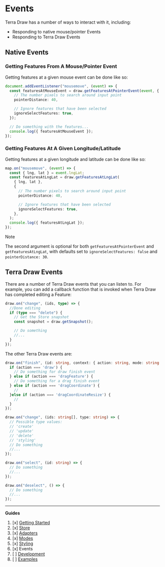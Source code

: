# Events

Terra Draw has a number of ways to interact with it, including:

- Responding to native mouse/pointer Events
- Responding to Terra Draw Events

## Native Events

### Getting Features From A Mouse/Pointer Event

Getting features at a given mouse event can be done like so:

```typescript
document.addEventListener("mousemove", (event) => {
  const featuresAtMouseEvent = draw.getFeaturesAtPointerEvent(event, {
    // The number pixels to search around input point
    pointerDistance: 40,

    // Ignore features that have been selected
    ignoreSelectFeatures: true,
  });

  // Do something with the features...
  console.log({ featuresAtMouseEvent });
});
```

### Getting Features At A Given Longitude/Latitude

Getting features at a given longitude and latitude can be done like so:

```typescript
map.on("mousemove", (event) => {
  const { lng, lat } = event.lngLat;
  const featuresAtLngLat = draw.getFeaturesAtLngLat(
    { lng, lat },
    {
      // The number pixels to search around input point
      pointerDistance: 40,

      // Ignore features that have been selected
      ignoreSelectFeatures: true,
    },
  );
  console.log({ featuresAtLngLat });
});
```

> [!NOTE]
> The second argument is optional for both `getFeaturesAtPointerEvent` and `getFeaturesAtLngLat`, with defaults set to `ignoreSelectFeatures: false` and `pointerDistance: 30`.

## Terra Draw Events

There are a number of Terra Draw events that you can listen to. For example, you can add a callback function that is invoked when Terra Draw has completed editing a Feature:

```typescript
draw.on("change", (ids, type) => {
  //Done editing
  if (type === "delete") {
    // Get the Store snapshot
    const snapshot = draw.getSnapshot();

    // Do something
    //...
  }
});
```

The other Terra Draw events are:

```typescript
draw.on("finish", (id: string, context: { action: string, mode: string }) => {
  if (action === 'draw') {
    // Do something for draw finish event
  } else if (action === 'dragFeature') {
    // Do something for a drag finish event
  } else if (action === 'dragCoordinate') {
    //
  }else if (action === 'dragCoordinateResize') {
    //
  }
});

draw.on("change", (ids: string[], type: string) => {
  // Possible type values:
  // 'create'
  // 'update'
  // 'delete'
  // 'styling'
  // Do something
  //...
});

draw.on("select", (id: string) => {
  // Do something
  //...
});

draw.on("deselect", () => {
  // Do something
  //...
});
```

---

**Guides**

1. [x] [Getting Started](./1.GETTING_STARTED.md)
2. [x] [Store](./2.STORE.md)
3. [x] [Adapters](./3.ADAPTERS.md)
4. [x] [Modes](./4.MODES.md)
5. [x] [Styling](./5.STYLING.md)
6. [x] Events
7. [ ] [Development](./7.DEVELOPMENT.md)
8. [ ] [Examples](./7.EXAMPLES.md)